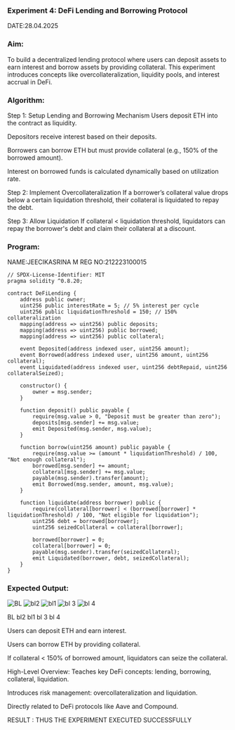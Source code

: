### Experiment 4: DeFi Lending and Borrowing Protocol
DATE:28.04.2025

### Aim:
To build a decentralized lending protocol where users can deposit assets to earn interest and borrow assets by providing collateral. This experiment introduces concepts like overcollateralization, liquidity pools, and interest accrual in DeFi.

### Algorithm:
Step 1: Setup Lending and Borrowing Mechanism Users deposit ETH into the contract as liquidity.

Depositors receive interest based on their deposits.

Borrowers can borrow ETH but must provide collateral (e.g., 150% of the borrowed amount).

Interest on borrowed funds is calculated dynamically based on utilization rate.

Step 2: Implement Overcollateralization If a borrower’s collateral value drops below a certain liquidation threshold, their collateral is liquidated to repay the debt.

Step 3: Allow Liquidation If collateral < liquidation threshold, liquidators can repay the borrower's debt and claim their collateral at a discount.

### Program: 
NAME:JEECIKASRINA M REG NO:212223100015
```
// SPDX-License-Identifier: MIT
pragma solidity ^0.8.20;

contract DeFiLending {
    address public owner;
    uint256 public interestRate = 5; // 5% interest per cycle
    uint256 public liquidationThreshold = 150; // 150% collateralization
    mapping(address => uint256) public deposits;
    mapping(address => uint256) public borrowed;
    mapping(address => uint256) public collateral;

    event Deposited(address indexed user, uint256 amount);
    event Borrowed(address indexed user, uint256 amount, uint256 collateral);
    event Liquidated(address indexed user, uint256 debtRepaid, uint256 collateralSeized);

    constructor() {
        owner = msg.sender;
    }

    function deposit() public payable {
        require(msg.value > 0, "Deposit must be greater than zero");
        deposits[msg.sender] += msg.value;
        emit Deposited(msg.sender, msg.value);
    }

    function borrow(uint256 amount) public payable {
        require(msg.value >= (amount * liquidationThreshold) / 100, "Not enough collateral");
        borrowed[msg.sender] += amount;
        collateral[msg.sender] += msg.value;
        payable(msg.sender).transfer(amount);
        emit Borrowed(msg.sender, amount, msg.value);
    }

    function liquidate(address borrower) public {
        require(collateral[borrower] < (borrowed[borrower] * liquidationThreshold) / 100, "Not eligible for liquidation");
        uint256 debt = borrowed[borrower];
        uint256 seizedCollateral = collateral[borrower];

        borrowed[borrower] = 0;
        collateral[borrower] = 0;
        payable(msg.sender).transfer(seizedCollateral);
        emit Liquidated(borrower, debt, seizedCollateral);
    }
}
```
### Expected Output:
![BL](https://github.com/user-attachments/assets/399228ba-b93d-4b5b-8d22-02f2511f82bd)
![bl2](https://github.com/user-attachments/assets/9755a3ca-7415-4f0f-8ffc-080d1285b1a1)
![bl1](https://github.com/user-attachments/assets/e88cb698-4e23-4b27-a3dd-e5a985a1f3ae)
![bl 3](https://github.com/user-attachments/assets/1b0879c8-0733-4c9a-956f-31a9ccd0723c)
![bl 4](https://github.com/user-attachments/assets/e9b02246-097b-41ca-b7ad-6591b8c6fb57)

BL bl2 bl1 bl 3 bl 4

Users can deposit ETH and earn interest.

Users can borrow ETH by providing collateral.

If collateral < 150% of borrowed amount, liquidators can seize the collateral.

High-Level Overview:
Teaches key DeFi concepts: lending, borrowing, collateral, liquidation.

Introduces risk management: overcollateralization and liquidation.

Directly related to DeFi protocols like Aave and Compound.

RESULT :
THUS THE EXPERIMENT EXECUTED SUCCESSFULLY

